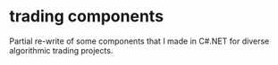 # trading components

Partial re-write of some components that I made in C#.NET for diverse algorithmic trading projects.
